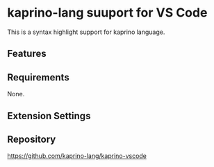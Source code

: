 # kaprino-lang suuport for VS Code

This is a syntax highlight support for kaprino language.

## Features

## Requirements

None.

## Extension Settings

## Repository

https://github.com/kaprino-lang/kaprino-vscode
